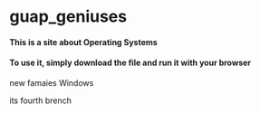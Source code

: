 # guap_geniuses

#### This is a site about Operating Systems
#### To use it, simply download the file and run it with your browser
new famaies Windows

its fourth brench
